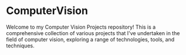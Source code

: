# ComputerVision
Welcome to my Computer Vision Projects repository! This is a comprehensive collection of various projects that I've undertaken in the field of computer vision, exploring a range of technologies, tools, and techniques.
